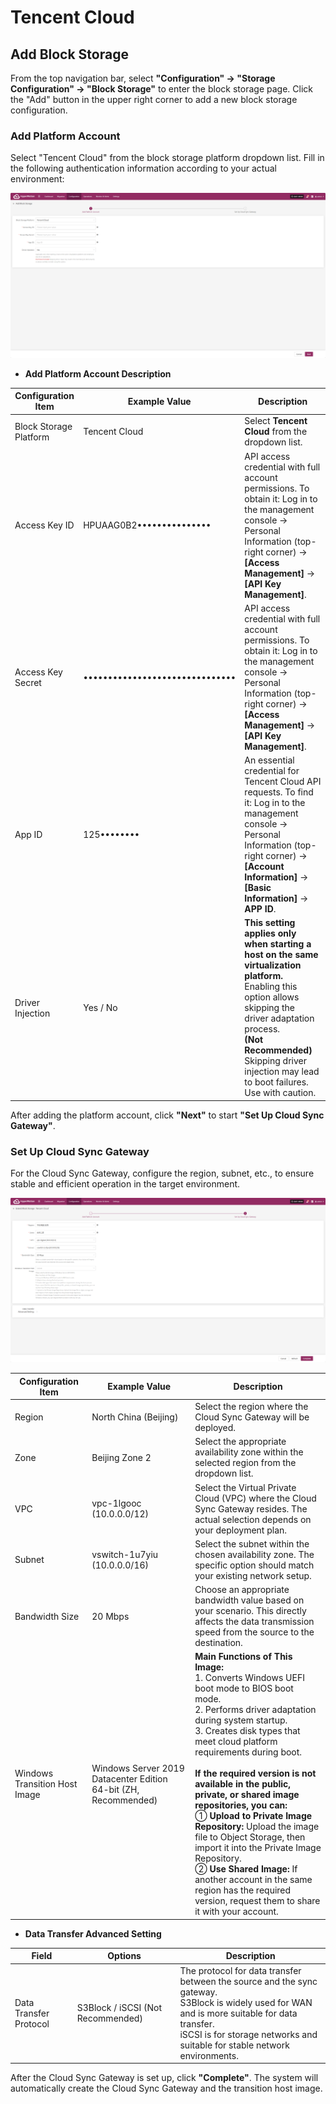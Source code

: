 # **Tencent Cloud**

## **Add Block Storage**

From the top navigation bar, select **"Configuration" → "Storage Configuration" → "Block Storage"** to enter the block storage page. Click the "Add" button in the upper right corner to add a new block storage configuration.

### **Add Platform Account**

Select "Tencent Cloud" from the block storage platform dropdown list. Fill in the following authentication information according to your actual environment:

![](./images/tencentcloud-addblockstorage-1.png)

* **Add Platform Account Description**

| **Configuration Item**  | **Example Value**                          | **Description**                                                                                                                                                                                                                                      |
|-------------------------|--------------------------------------------|-------------------------------------------------------------------------------------------------------------------------------------------------------------------------------------------------------------------------------------------------------|
| Block Storage Platform  | Tencent Cloud                              | Select **Tencent Cloud** from the dropdown list.                                                                                                                                                                                                    |
| Access Key ID           | HPUAAG0B2•••••••••••••••                   | API access credential with full account permissions. To obtain it: Log in to the management console → Personal Information (top-right corner) → **[Access Management]** → **[API Key Management]**.                                                |
| Access Key Secret       | •••••••••••••••••••••••••••••••            | API access credential with full account permissions. To obtain it: Log in to the management console → Personal Information (top-right corner) → **[Access Management]** → **[API Key Management]**.                                                |
| App ID                  | 125••••••••                                | An essential credential for Tencent Cloud API requests. To find it: Log in to the management console → Personal Information (top-right corner) → **[Account Information]** → **[Basic Information]** → **APP ID**.                                 |
| Driver Injection        | Yes / No                                   | **This setting applies only when starting a host on the same virtualization platform.**<br>Enabling this option allows skipping the driver adaptation process.<br>**(Not Recommended)** Skipping driver injection may lead to boot failures. Use with caution. |

After adding the platform account, click **"Next"** to start **"Set Up Cloud Sync Gateway"**.

### **Set Up Cloud Sync Gateway**

For the Cloud Sync Gateway, configure the region, subnet, etc., to ensure stable and efficient operation in the target environment.

![](./images/tencentcloud-addblockstorage-2.png)

| **Configuration Item**           | **Example Value**                                        | **Description**                                                                                                                                                                                                                                                                       |
|----------------------------------|----------------------------------------------------------|----------------------------------------------------------------------------------------------------------------------------------------------------------------------------------------------------------------------------------------------------------------------------------------|
| Region                           | North China (Beijing)                                   | Select the region where the Cloud Sync Gateway will be deployed.                                                                                                                                                                                                                      |
| Zone                             | Beijing Zone 2                                          | Select the appropriate availability zone within the selected region from the dropdown list.                                                                                                                                                                                           |
| VPC                              | vpc-1lgooc (10.0.0.0/12)                                | Select the Virtual Private Cloud (VPC) where the Cloud Sync Gateway resides. The actual selection depends on your deployment plan.                                                                                                                                                    |
| Subnet                           | vswitch-1u7yiu (10.0.0.0/16)                            | Select the subnet within the chosen availability zone. The specific option should match your existing network setup.                                                                                                                                                                   |
| Bandwidth Size                   | 20 Mbps                                                 | Choose an appropriate bandwidth value based on your scenario. This directly affects the data transmission speed from the source to the destination.                                                                                                                                   |
| Windows Transition Host Image    | Windows Server 2019 Datacenter Edition 64-bit (ZH, Recommended) | **Main Functions of This Image:**<br>1. Converts Windows UEFI boot mode to BIOS boot mode.<br>2. Performs driver adaptation during system startup.<br>3. Creates disk types that meet cloud platform requirements during boot.<br><br>**If the required version is not available in the public, private, or shared image repositories, you can:**<br>① **Upload to Private Image Repository:** Upload the image file to Object Storage, then import it into the Private Image Repository.<br>② **Use Shared Image:** If another account in the same region has the required version, request them to share it with your account. |

* **Data Transfer Advanced Setting**

| **Field**             | **Options**                   | **Description**                                                                                 |
|-----------------------|------------------------------|------------------------------------------------------------------------------------------------|
| Data Transfer Protocol| S3Block / iSCSI (Not Recommended) | The protocol for data transfer between the source and the sync gateway.<br>S3Block is widely used for WAN and is more suitable for data transfer.<br>iSCSI is for storage networks and suitable for stable network environments. |

After the Cloud Sync Gateway is set up, click **"Complete"**. The system will automatically create the Cloud Sync Gateway and the transition host image.

<!-- @include: ./huawei.md#snippet -->